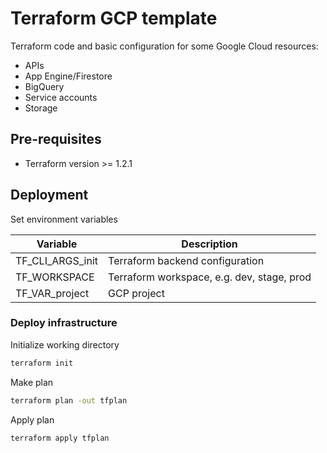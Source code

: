 # Terraform GCP template

Terraform code and basic configuration for some Google Cloud resources:

- APIs
- App Engine/Firestore
- BigQuery
- Service accounts
- Storage

## Pre-requisites

- Terraform version >= 1.2.1

## Deployment

Set environment variables

| Variable         | Description                                |
|------------------|--------------------------------------------|
| TF_CLI_ARGS_init | Terraform backend configuration            |
| TF_WORKSPACE     | Terraform workspace, e.g. dev, stage, prod |
| TF_VAR_project   | GCP project                                |

### Deploy infrastructure

Initialize working directory

```bash
terraform init
```

Make plan

```bash
terraform plan -out tfplan
```

Apply plan

```bash
terraform apply tfplan
```

